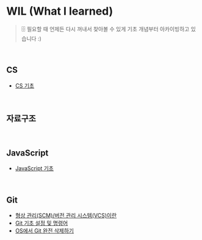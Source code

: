 # WIL (What I learned)
> 🗄️ 필요할 때 언제든 다시 꺼내서 찾아볼 수 있게 기초 개념부터 아카이빙하고 있습니다 :)

<br>

## CS
- [CS 기초](https://github.com/jacenam/WIL-archive/tree/main/CS)

<br>

## 자료구조

<br>

## JavaScript
- [JavaScript 기초](https://github.com/jacenam/WIL/tree/main/JavaScript)

<br>

## Git
- [형상 관리(SCM)/버전 관리 시스템(VCS)이란](https://github.com/jacenam/WIL-archive/blob/main/Git/%EB%B2%84%EC%A0%84%EA%B4%80%EB%A6%AC%EB%9E%80.md)
- [Git 기초 설정 및 명령어](https://github.com/jacenam/WIL-archive/blob/main/Git/Git%20%EA%B8%B0%EC%B4%88%20%EC%84%A4%EC%A0%95%20%EB%B0%8F%20%EB%AA%85%EB%A0%B9%EC%96%B4.md)
- [OS에서 Git 완전 삭제하기](https://github.com/jacenam/WIL-archive/blob/main/Git/OS%EC%97%90%EC%84%9C%20Git%20%EC%99%84%EC%A0%84%20%EC%82%AD%EC%A0%9C%ED%95%98%EA%B8%B0.md)
